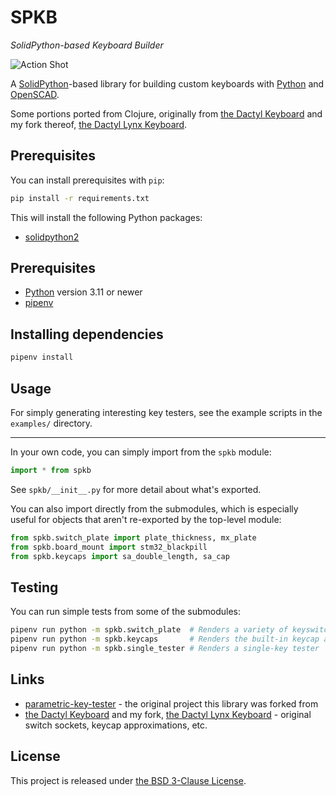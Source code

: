 # SPKB

_SolidPython-based Keyboard Builder_

![Action Shot](images/action-shot.jpg)

A [SolidPython][]-based library for building custom keyboards with [Python][] and [OpenSCAD][].

Some portions ported from Clojure, originally from [the Dactyl Keyboard][] and my fork thereof,
[the Dactyl Lynx Keyboard][].

[SolidPython]: https://github.com/jeff-dh/SolidPython
[Python]: https://www.python.org/
[OpenSCAD]: https://openscad.org/
[the Dactyl Keyboard]: https://github.com/adereth/dactyl-keyboard
[the Dactyl Lynx Keyboard]: https://github.com/whitelynx/dactyl-lynx-keyboard


## Prerequisites

You can install prerequisites with `pip`:

```bash
pip install -r requirements.txt
```


This will install the following Python packages:

- [solidpython2](https://github.com/jeff-dh/SolidPython)
## Prerequisites

* [Python][] version 3.11 or newer
* [pipenv](https://pipenv.pypa.io/en/latest/)

## Installing dependencies

```bash
pipenv install
```

## Usage

For simply generating interesting key testers, see the example scripts in the `examples/`
directory.

---

In your own code, you can simply import from the `spkb` module:
```python
import * from spkb
```

See `spkb/__init__.py` for more detail about what's exported.

You can also import directly from the submodules, which is especially useful for objects that
aren't re-exported by the top-level module:

```python
from spkb.switch_plate import plate_thickness, mx_plate
from spkb.board_mount import stm32_blackpill
from spkb.keycaps import sa_double_length, sa_cap
```

## Testing

You can run simple tests from some of the submodules:

```bash
pipenv run python -m spkb.switch_plate  # Renders a variety of keyswitch plates (sockets)
pipenv run python -m spkb.keycaps       # Renders the built-in keycap approximations
pipenv run python -m spkb.single_tester # Renders a single-key tester
```

## Links

* [parametric-key-tester](https://github.com/whitelynx/parametric-key-tester) - the original project this library was forked from
* [the Dactyl Keyboard][] and my fork, [the Dactyl Lynx Keyboard][] - original switch sockets, keycap approximations, etc.


## License

This project is released under [the BSD 3-Clause License](https://opensource.org/licenses/BSD-3-Clause).

